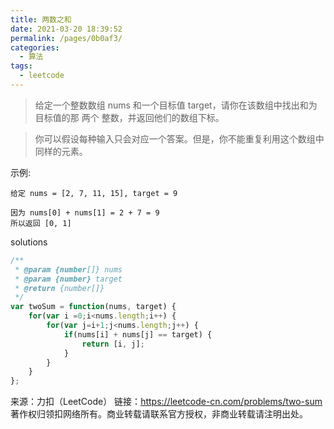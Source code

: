 ```yaml
---
title: 两数之和
date: 2021-03-20 18:39:52
permalink: /pages/0b0af3/
categories:
  - 算法
tags:
  - leetcode
---
```

> 给定一个整数数组 nums 和一个目标值 target，请你在该数组中找出和为目标值的那 两个 整数，并返回他们的数组下标。

> 你可以假设每种输入只会对应一个答案。但是，你不能重复利用这个数组中同样的元素。

示例: 
```
给定 nums = [2, 7, 11, 15], target = 9

因为 nums[0] + nums[1] = 2 + 7 = 9
所以返回 [0, 1]
```

solutions

```js
/**
 * @param {number[]} nums
 * @param {number} target
 * @return {number[]}
 */
var twoSum = function(nums, target) {
    for(var i =0;i<nums.length;i++) {
        for(var j=i+1;j<nums.length;j++) {
            if(nums[i] + nums[j] == target) {
                return [i, j];
            }
        }
    }
};
```

来源：力扣（LeetCode）
链接：https://leetcode-cn.com/problems/two-sum
著作权归领扣网络所有。商业转载请联系官方授权，非商业转载请注明出处。